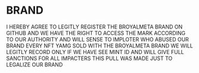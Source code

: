 # BRAND
I HEREBY AGREE TO LEGITLY REGISTER THE BROYALMETA BRAND ON GITHUB AND WE HAVE THE RIGHT TO ACCESS THE MARK ACCORDING TO OUR AUTHORITY AND WILL SENSE TO IMPLOTER WHO ABUSED OUR BRAND 
EVERY NFT YAMG SOLD WITH THE BROYALMETA BRAND WE WILL LEGITLY RECORD ONLY IF WE HAVE SEE MINT ID AND WILL GIVE FULL SANCTIONS FOR ALL IMPACTERS
THIS PULL WAS MADE JUST TO LEGALIZE OUR BRAND
